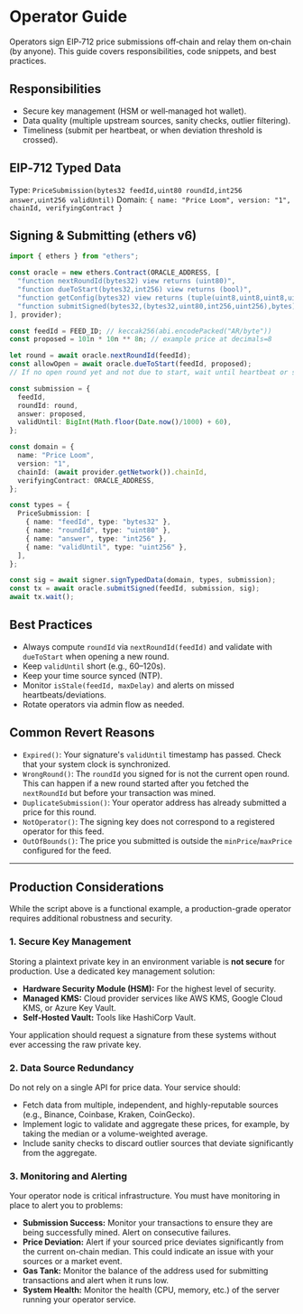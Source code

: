 # Operator Guide

Operators sign EIP‑712 price submissions off‑chain and relay them on‑chain (by anyone). This guide covers responsibilities, code snippets, and best practices.

## Responsibilities
- Secure key management (HSM or well‑managed hot wallet).
- Data quality (multiple upstream sources, sanity checks, outlier filtering).
- Timeliness (submit per heartbeat, or when deviation threshold is crossed).

## EIP‑712 Typed Data
Type: `PriceSubmission(bytes32 feedId,uint80 roundId,int256 answer,uint256 validUntil)`
Domain: `{ name: "Price Loom", version: "1", chainId, verifyingContract }`

## Signing & Submitting (ethers v6)
```ts
import { ethers } from "ethers";

const oracle = new ethers.Contract(ORACLE_ADDRESS, [
  "function nextRoundId(bytes32) view returns (uint80)",
  "function dueToStart(bytes32,int256) view returns (bool)",
  "function getConfig(bytes32) view returns (tuple(uint8,uint8,uint8,uint8,uint32,uint32,uint32,int256,int256,string))",
  "function submitSigned(bytes32,(bytes32,uint80,int256,uint256),bytes)"
], provider);

const feedId = FEED_ID; // keccak256(abi.encodePacked("AR/byte"))
const proposed = 101n * 10n ** 8n; // example price at decimals=8

let round = await oracle.nextRoundId(feedId);
const allowOpen = await oracle.dueToStart(feedId, proposed);
// If no open round yet and not due to start, wait until heartbeat or sufficient deviation

const submission = {
  feedId,
  roundId: round,
  answer: proposed,
  validUntil: BigInt(Math.floor(Date.now()/1000) + 60),
};

const domain = {
  name: "Price Loom",
  version: "1",
  chainId: (await provider.getNetwork()).chainId,
  verifyingContract: ORACLE_ADDRESS,
};

const types = {
  PriceSubmission: [
    { name: "feedId", type: "bytes32" },
    { name: "roundId", type: "uint80" },
    { name: "answer", type: "int256" },
    { name: "validUntil", type: "uint256" },
  ],
};

const sig = await signer.signTypedData(domain, types, submission);
const tx = await oracle.submitSigned(feedId, submission, sig);
await tx.wait();
```

## Best Practices
- Always compute `roundId` via `nextRoundId(feedId)` and validate with `dueToStart` when opening a new round.
- Keep `validUntil` short (e.g., 60–120s).
- Keep your time source synced (NTP).
- Monitor `isStale(feedId, maxDelay)` and alerts on missed heartbeats/deviations.
- Rotate operators via admin flow as needed.

## Common Revert Reasons

-   `Expired()`: Your signature's `validUntil` timestamp has passed. Check that your system clock is synchronized.
-   `WrongRound()`: The `roundId` you signed for is not the current open round. This can happen if a new round started after you fetched the `nextRoundId` but before your transaction was mined.
-   `DuplicateSubmission()`: Your operator address has already submitted a price for this round.
-   `NotOperator()`: The signing key does not correspond to a registered operator for this feed.
-   `OutOfBounds()`: The price you submitted is outside the `minPrice`/`maxPrice` configured for the feed.

---

## Production Considerations

While the script above is a functional example, a production-grade operator requires additional robustness and security.

### 1. Secure Key Management

Storing a plaintext private key in an environment variable is **not secure** for production. Use a dedicated key management solution:
-   **Hardware Security Module (HSM):** For the highest level of security.
-   **Managed KMS:** Cloud provider services like AWS KMS, Google Cloud KMS, or Azure Key Vault.
-   **Self-Hosted Vault:** Tools like HashiCorp Vault.

Your application should request a signature from these systems without ever accessing the raw private key.

### 2. Data Source Redundancy

Do not rely on a single API for price data. Your service should:
-   Fetch data from multiple, independent, and highly-reputable sources (e.g., Binance, Coinbase, Kraken, CoinGecko).
-   Implement logic to validate and aggregate these prices, for example, by taking the median or a volume-weighted average.
-   Include sanity checks to discard outlier sources that deviate significantly from the aggregate.

### 3. Monitoring and Alerting

Your operator node is critical infrastructure. You must have monitoring in place to alert you to problems:
-   **Submission Success:** Monitor your transactions to ensure they are being successfully mined. Alert on consecutive failures.
-   **Price Deviation:** Alert if your sourced price deviates significantly from the current on-chain median. This could indicate an issue with your sources or a market event.
-   **Gas Tank:** Monitor the balance of the address used for submitting transactions and alert when it runs low.
-   **System Health:** Monitor the health (CPU, memory, etc.) of the server running your operator service.

